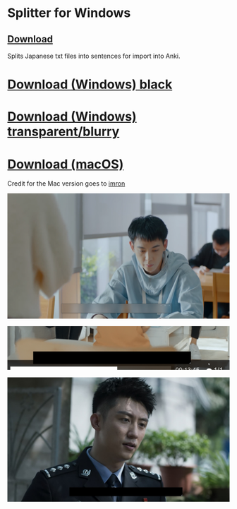 # Splitter for Windows
## [Download](https://github.com/xCaoCao/SubtitleHider/releases/download/splitter0.1/Splitter.zip)
Splits Japanese txt files into sentences for import into Anki.


# [Download (Windows) black](https://github.com/xCaoCao/SubtitleHider/releases/download/0.2/SubtitleHider.exe)
# [Download (Windows) transparent/blurry](https://github.com/xCaoCao/SubtitleHider/releases/download/0.5/SubtitleHiderUWP_1.0.4.0_setup.zip)
# [Download (macOS)](https://github.com/xCaoCao/SubtitleHider/releases/download/0.2/subtitle-hider-1.0.0-install.dmg)
Credit for the Mac version goes to [imron](https://github.com/imron)

![Image](subtitleHiderUWP.png)

![Image](ILWNFOuqQX.gif)

![Image](mpv_dAGd2j6uAr.jpg)

